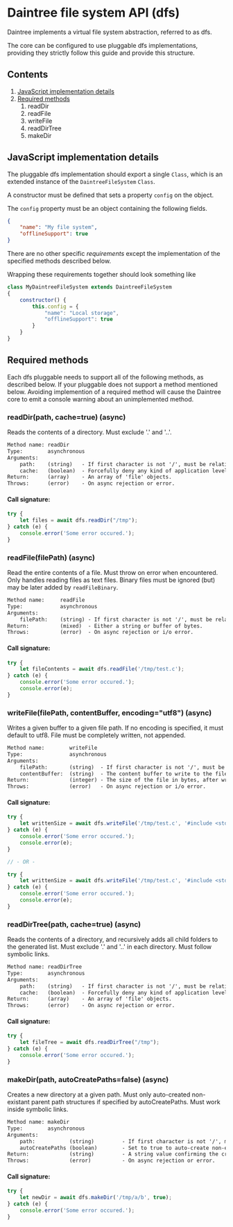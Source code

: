 # Daintree file system API (dfs)

Daintree implements a virtual file system abstraction, referred to as dfs.

The core can be configured to use pluggable dfs implementations, providing they
strictly follow this guide and provide this structure.

## Contents

1. [JavaScript implementation details](#javascript-implementation-details)
1. [Required methods](#required-methods)
	1. readDir
	1. readFile
	1. writeFile
	1. readDirTree
	1. makeDir

## JavaScript implementation details

The pluggable dfs implementation should export a single `Class`, which is an
extended instance of the `DaintreeFileSystem` `Class`.

A constructor must be defined that sets a property `config` on the object.

The `config` property must be an object containing the following fields.

```json
{
	"name": "My file system",
	"offlineSupport": true
}

```

There are no other specific _requirements_ except the implementation of the
specified methods described below.

Wrapping these requirements together should look something like


```javascript
class MyDaintreeFileSystem extends DaintreeFileSystem
{
	constructor() {
		this.config = {
			"name": "Local storage",
			"offlineSupport": true
		}
	}
}
```

## Required methods

Each dfs pluggable needs to support all of the following methods, as described
below. If your pluggable does not support a method mentioned below. Avoiding
implemention of a required method will cause the Daintree core to emit a console
warning about an unimplemented method.

### readDir(path, cache=true) (async)

Reads the contents of a directory. Must exclude '.' and '..'.

```txt
Method name: readDir
Type:        asynchronous
Arguments:
    path:    (string)   - If first character is not '/', must be relative.
    cache:   (boolean)  - Forcefully deny any kind of application level caching on the returned results.
Return:      (array)    - An array of 'file' objects.
Throws:      (error)    - On async rejection or error.
```
#### Call signature:

```javascript
try {
	let files = await dfs.readDir("/tmp");
} catch (e) {
	console.error('Some error occured.');
}
```

### readFile(filePath) (async)

Read the entire contents of a file. Must throw on error when encountered. 
Only handles reading files as text files. Binary files must be ignored (but)
may be later added by `readFileBinary`.

```txt
Method name:     readFile
Type:            asynchronous
Arguments:
    filePath:    (string) - If first character is not '/', must be relative.
Return:          (mixed)  - Either a string or buffer of bytes.
Throws:          (error)  - On async rejection or i/o error.
```
#### Call signature:

```javascript
try {
	let fileContents = await dfs.readFile('/tmp/test.c');
} catch (e) {
	console.error('Some error occured.');
	console.error(e);
}
```

### writeFile(filePath, contentBuffer, encoding="utf8") (async)

Writes a given buffer to a given file path. If no encoding is specified, it 
must default to utf8. File must be completely written, not appended.

```txt
Method name:        writeFile
Type:               asynchronous
Arguments:
    filePath:       (string)  - If first character is not '/', must be relative.
    contentBuffer:  (string)  - The content buffer to write to the file.
Return:             (integer) - The size of the file in bytes, after writing.
Throws:             (error)   - On async rejection or i/o error.
```
#### Call signature:

```javascript
try {
	let writtenSize = await dfs.writeFile('/tmp/test.c', '#include <stdio.h>');
} catch (e) {
	console.error('Some error occured.');
	console.error(e);
}

// - OR - 

try {
	let writtenSize = await dfs.writeFile('/tmp/test.c', '#include <stdio.h>', 'ascii');
} catch (e) {
	console.error('Some error occured.');
	console.error(e);
}
```

### readDirTree(path, cache=true) (async)

Reads the contents of a directory, and recursively adds all child folders
to the generated list. Must exclude '.' and '..' in each directory. Must follow
symbolic links.

```txt
Method name: readDirTree
Type:        asynchronous
Arguments:
    path:    (string)   - If first character is not '/', must be relative.
    cache:   (boolean)  - Forcefully deny any kind of application level caching on the returned results.
Return:      (array)    - An array of 'file' objects.
Throws:      (error)    - On async rejection or error.
```
#### Call signature:

```javascript
try {
	let fileTree = await dfs.readDirTree("/tmp");
} catch (e) {
	console.error('Some error occured.');
}
```

### makeDir(path, autoCreatePaths=false) (async)

Creates a new directory at a given path. Must only auto-created non-existant
parent path structures if specified by autoCreatePaths. Must work inside
symbolic links.

```txt
Method name: makeDir
Type:        asynchronous
Arguments:
    path:           (string)         - If first character is not '/', must be relative.
    autoCreatePaths (boolean)        - Set to true to auto-create non-existant parent paths.
Return:             (string)         - A string value confirming the created path.
Throws:             (error)          - On async rejection or error.
```
#### Call signature:

```javascript
try {
	let newDir = await dfs.makeDir('/tmp/a/b', true);
} catch (e) {
	console.error('Some error occured.');
}
```

